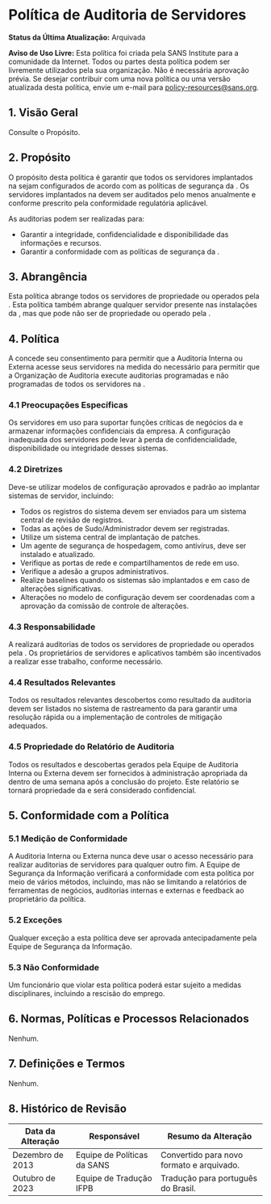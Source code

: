 # Política de Auditoria de Servidores

**Status da Última Atualização:** Arquivada

**Aviso de Uso Livre:** Esta política foi criada pela SANS Institute para a comunidade da Internet. Todos ou partes desta política podem ser livremente utilizados pela sua organização. Não é necessária aprovação prévia. Se desejar contribuir com uma nova política ou uma versão atualizada desta política, envie um e-mail para policy-resources@sans.org.

## 1. Visão Geral

Consulte o Propósito.

## 2. Propósito

O propósito desta política é garantir que todos os servidores implantados na <Nome da Empresa> sejam configurados de acordo com as políticas de segurança da <Nome da Empresa>. Os servidores implantados na <Nome da Empresa> devem ser auditados pelo menos anualmente e conforme prescrito pela conformidade regulatória aplicável.

As auditorias podem ser realizadas para:
- Garantir a integridade, confidencialidade e disponibilidade das informações e recursos.
- Garantir a conformidade com as políticas de segurança da <Nome da Empresa>.

## 3. Abrangência

Esta política abrange todos os servidores de propriedade ou operados pela <Nome da Empresa>. Esta política também abrange qualquer servidor presente nas instalações da <Nome da Empresa>, mas que pode não ser de propriedade ou operado pela <Nome da Empresa>.

## 4. Política

A <Nome da Empresa> concede seu consentimento para permitir que a Auditoria Interna ou Externa acesse seus servidores na medida do necessário para permitir que a Organização de Auditoria execute auditorias programadas e não programadas de todos os servidores na <Nome da Empresa>.

### 4.1 Preocupações Específicas

Os servidores em uso para suportar funções críticas de negócios da <Nome da Empresa> e armazenar informações confidenciais da empresa. A configuração inadequada dos servidores pode levar à perda de confidencialidade, disponibilidade ou integridade desses sistemas.

### 4.2 Diretrizes

Deve-se utilizar modelos de configuração aprovados e padrão ao implantar sistemas de servidor, incluindo:
- Todos os registros do sistema devem ser enviados para um sistema central de revisão de registros.
- Todas as ações de Sudo/Administrador devem ser registradas.
- Utilize um sistema central de implantação de patches.
- Um agente de segurança de hospedagem, como antivírus, deve ser instalado e atualizado.
- Verifique as portas de rede e compartilhamentos de rede em uso.
- Verifique a adesão a grupos administrativos.
- Realize baselines quando os sistemas são implantados e em caso de alterações significativas.
- Alterações no modelo de configuração devem ser coordenadas com a aprovação da comissão de controle de alterações.

### 4.3 Responsabilidade

A <Nome da Auditoria Interna ou Externa> realizará auditorias de todos os servidores de propriedade ou operados pela <Nome da Empresa>. Os proprietários de servidores e aplicativos também são incentivados a realizar esse trabalho, conforme necessário.

### 4.4 Resultados Relevantes

Todos os resultados relevantes descobertos como resultado da auditoria devem ser listados no sistema de rastreamento da <Nome da Empresa> para garantir uma resolução rápida ou a implementação de controles de mitigação adequados.

### 4.5 Propriedade do Relatório de Auditoria

Todos os resultados e descobertas gerados pela Equipe de Auditoria Interna ou Externa devem ser fornecidos à administração apropriada da <Nome da Empresa> dentro de uma semana após a conclusão do projeto. Este relatório se tornará propriedade da <Nome da Empresa> e será considerado confidencial.

## 5. Conformidade com a Política

### 5.1 Medição de Conformidade

A Auditoria Interna ou Externa nunca deve usar o acesso necessário para realizar auditorias de servidores para qualquer outro fim.
A Equipe de Segurança da Informação verificará a conformidade com esta política por meio de vários métodos, incluindo, mas não se limitando a relatórios de ferramentas de negócios, auditorias internas e externas e feedback ao proprietário da política.

### 5.2 Exceções

Qualquer exceção a esta política deve ser aprovada antecipadamente pela Equipe de Segurança da Informação.

### 5.3 Não Conformidade

Um funcionário que violar esta política poderá estar sujeito a medidas disciplinares, incluindo a rescisão do emprego.

## 6. Normas, Políticas e Processos Relacionados

Nenhum.

## 7. Definições e Termos

Nenhum.

## 8. Histórico de Revisão

| Data da Alteração | Responsável | Resumo da Alteração |
|-------------------|------------|-----------------------|
| Dezembro de 2013 | Equipe de Políticas da SANS | Convertido para novo formato e arquivado.
Outubro de 2023 | Equipe de Tradução IFPB | Tradução para português do Brasil.